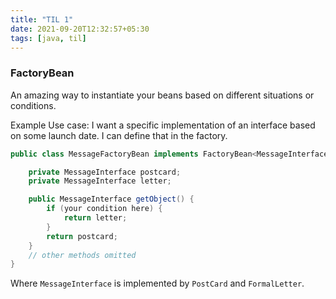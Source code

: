 ```yaml
---
title: "TIL 1"
date: 2021-09-20T12:32:57+05:30
tags: [java, til]
---
```


### FactoryBean
An amazing way to instantiate your beans based on different situations or conditions.

Example Use case: I want a specific implementation of an interface based on some launch date. I can define that in the factory.

```java
public class MessageFactoryBean implements FactoryBean<MessageInterface> {

    private MessageInterface postcard;
    private MessageInterface letter;

    public MessageInterface getObject() {
        if (your condition here) {
            return letter;
        }
        return postcard;
    }
    // other methods omitted
}
```

Where `MessageInterface` is implemented by `PostCard` and `FormalLetter`.
